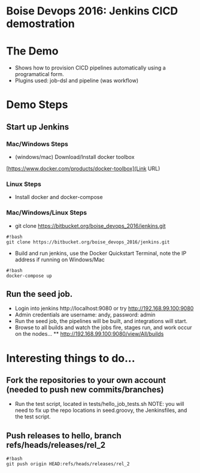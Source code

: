 # **Boise Devops 2016: Jenkins CICD demostration**

# The Demo

* Shows how to provision CICD pipelines automatically using a programatical form.
* Plugins used:  job-dsl and pipeline (was workflow)

# Demo Steps

## Start up Jenkins

### Mac/Windows Steps

* (windows/mac) Download/Install docker toolbox

[https://www.docker.com/products/docker-toolbox](Link URL)

### Linux Steps

* Install docker and docker-compose

### Mac/Windows/Linux Steps
* git clone https://bitbucket.org/boise_devops_2016/jenkins.git
```
#!bash
git clone https://bitbucket.org/boise_devops_2016/jenkins.git
```
* Build and run jenkins, use the Docker Quickstart Terminal, note the IP address if running on Windows/Mac
```
#!bash
docker-compose up
```

## Run the seed job.

* Login into jenkins http://localhost:9080 or try http://192.168.99.100:9080
* Admin credentials are username: andy, password: admin
* Run the seed job, the pipelines will be built, and integrations will start.
* Browse to all builds and watch the jobs fire, stages run, and work occur on the nodes...
** http://192.168.99.100:9080/view/All/builds

# Interesting things to do...

## Fork the repositories to your own account (needed to push new commits/branches)

* Run the test script, located in tests/hello_job_tests.sh
  NOTE: you will need to fix up the repo locations in seed.groovy, the Jenkinsfiles, and the test script.

## Push releases to hello, branch refs/heads/releases/rel_2
```
#!bash
git push origin HEAD:refs/heads/releases/rel_2
```